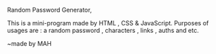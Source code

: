 Random Password Generator,

This is a mini-program made by HTML , CSS & JavaScript.
Purposes of usages are : a random password , characters , links , auths and etc.

  ~made by MAH

